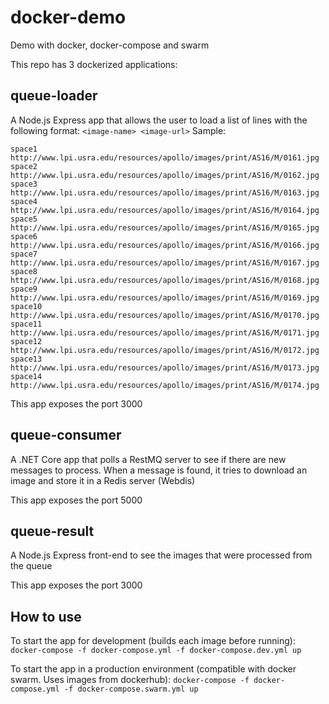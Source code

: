 # docker-demo
Demo with docker, docker-compose and swarm

This repo has 3 dockerized applications:

## queue-loader
A Node.js Express app that allows the user to load a list of lines with the following format: `<image-name> <image-url>`
Sample:
```
space1 http://www.lpi.usra.edu/resources/apollo/images/print/AS16/M/0161.jpg
space2 http://www.lpi.usra.edu/resources/apollo/images/print/AS16/M/0162.jpg
space3 http://www.lpi.usra.edu/resources/apollo/images/print/AS16/M/0163.jpg
space4 http://www.lpi.usra.edu/resources/apollo/images/print/AS16/M/0164.jpg
space5 http://www.lpi.usra.edu/resources/apollo/images/print/AS16/M/0165.jpg
space6 http://www.lpi.usra.edu/resources/apollo/images/print/AS16/M/0166.jpg
space7 http://www.lpi.usra.edu/resources/apollo/images/print/AS16/M/0167.jpg
space8 http://www.lpi.usra.edu/resources/apollo/images/print/AS16/M/0168.jpg
space9 http://www.lpi.usra.edu/resources/apollo/images/print/AS16/M/0169.jpg
space10 http://www.lpi.usra.edu/resources/apollo/images/print/AS16/M/0170.jpg
space11 http://www.lpi.usra.edu/resources/apollo/images/print/AS16/M/0171.jpg
space12 http://www.lpi.usra.edu/resources/apollo/images/print/AS16/M/0172.jpg
space13 http://www.lpi.usra.edu/resources/apollo/images/print/AS16/M/0173.jpg
space14 http://www.lpi.usra.edu/resources/apollo/images/print/AS16/M/0174.jpg
```

This app exposes the port 3000

## queue-consumer
A .NET Core app that polls a RestMQ server to see if there are new messages to process.
When a message is found, it tries to download an image and store it in a Redis server (Webdis)

This app exposes the port 5000

## queue-result
A Node.js Express front-end to see the images that were processed from the queue

This app exposes the port 3000


## How to use
To start the app for development (builds each image before running):
`docker-compose -f docker-compose.yml -f docker-compose.dev.yml up`

To start the app in a production environment (compatible with docker swarm. Uses images from dockerhub):
`docker-compose -f docker-compose.yml -f docker-compose.swarm.yml up`
